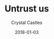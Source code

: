 ---
title: "Untrust us"
subtitle: "Crystal Castles"
customForwardUrl: "https://www.youtube.com/watch?v=tZu3EUVJ8-4"
displayImg: "https://img.youtube.com/vi/tZu3EUVJ8-4/0.jpg"
date: "2018-01-03"
newTab: true 
---